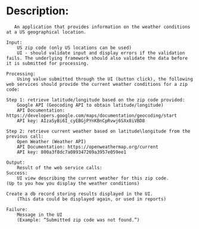 # Description:
       An application that provides information on the weather conditions at a US geographical location. 

	Input:
        US zip code (only US locations can be used)
        UI - should validate input and display errors if the validation fails. The underlying framework should also validate the data before it is submitted for processing. 
       	
	Processing:
        Using value submitted through the UI (button click), the following web services should provide the current weather conditions for a zip code:

    Step 1: retrieve latitude/longitude based on the zip code provided:
        Google API (Geocoding API to obtain latitude/longitude)
        API Documentation: https://developers.google.com/maps/documentation/geocoding/start
        API key: AIzaSyBi6I_cyEBGjPYnKBnCpRvwj6SXx8iVBD8

    Step 2: retrieve current weather based on latitude\longitude from the previous call:
        Open Weather (Weather API)
        API Documentation: https://openweathermap.org/current
        API key: 800a3f8dc7a089347269a3957e059ee1

    Output:
        Result of the web service calls:
    Success:
        UI view describing the current weather for this zip code.
    (Up to you how you display the weather conditions)

    Create a db record storing results displayed in the UI.
        (This data could be displayed again, or used in reports)

    Failure:
        Message in the UI 
        (Example: “Submitted zip code was not found.”)
